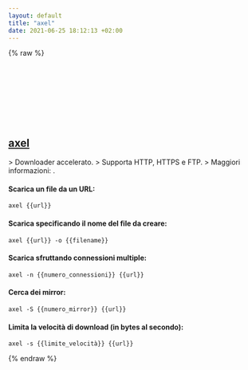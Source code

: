 ```yaml
---
layout: default
title: "axel"
date: 2021-06-25 18:12:13 +02:00
---
```

{% raw %}
<h2 id="axel">
  <a href="/it/common/axel.html">axel</a> <a href="#axel"><svg class="icon">
    <use href="/assets/images/unicode_sprite.svg#link" />
  </svg></a>
</h2>
> Downloader accelerato.
> Supporta HTTP, HTTPS e FTP.
> Maggiori informazioni: <https://github.com/axel-download-accelerator/axel>.

#### Scarica un file da un URL:
```shell
axel {{url}}
```
#### Scarica specificando il nome del file da creare:
```shell
axel {{url}} -o {{filename}}
```
#### Scarica sfruttando connessioni multiple:
```shell
axel -n {{numero_connessioni}} {{url}}
```
#### Cerca dei mirror:
```shell
axel -S {{numero_mirror}} {{url}}
```
#### Limita la velocità di download (in bytes al secondo):
```shell
axel -s {{limite_velocità}} {{url}}
```
{% endraw %}